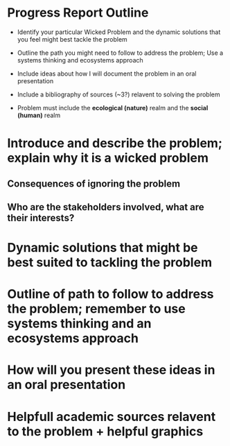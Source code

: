 # Progress Report Outline
- Identify your particular Wicked Problem and the dynamic solutions that you feel might best tackle the problem
- Outline the path you might need to follow to address the problem; Use a systems thinking and ecosystems approach
- Include ideas about how I will document the problem in an oral presentation
- Include a bibliography of sources (~3?) relavent to solving the problem

- Problem must include the **ecological (nature)** realm and the **social (human)** realm

# Introduce and describe the problem; explain why it is a wicked problem

## Consequences of ignoring the problem

## Who are the stakeholders involved, what are their interests?


# Dynamic solutions that might be best suited to tackling the problem

# Outline of path to follow to address the problem; remember to use systems thinking and an ecosystems approach

# How will you present these ideas in an oral presentation

# Helpfull academic sources relavent to the problem + helpful graphics
